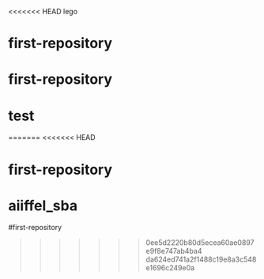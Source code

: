 <<<<<<< HEAD
lego

# first-repository
# first-repository
# test

=======
<<<<<<< HEAD
# first-repository
aiiffel_sba
=======
#first-repository
>>>>>>> 0ee5d2220b80d5ecea60ae0897e9f8e747ab4ba4
>>>>>>> da624ed741a2f1488c19e8a3c548e1696c249e0a
